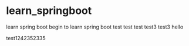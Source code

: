 # learn_springboot
learn spring boot
begin to learn spring boot
test test test
test3 test3
hello

test1242352335

